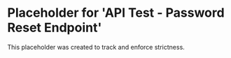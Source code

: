 ﻿# Placeholder for 'API Test - Password Reset Endpoint'
This placeholder was created to track and enforce strictness.
